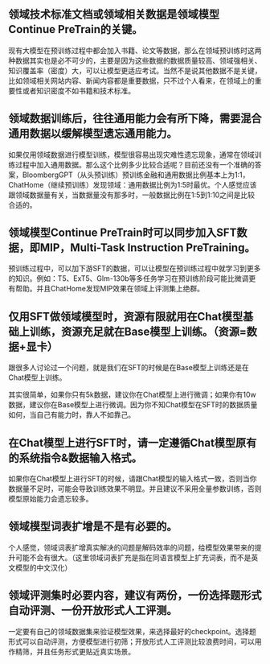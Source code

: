 


## 领域技术标准文档或领域相关数据是领域模型Continue PreTrain的关键。

现有大模型在预训练过程中都会加入书籍、论文等数据，那么在领域预训练时这两种数据其实也是必不可少的，主要是因为这些数据的数据质量较高、领域强相关、知识覆盖率（密度）大，可以让模型更适应考试。当然不是说其他数据不是关键，比如领域相关网站内容、新闻内容都是重要数据，只不过个人看来，在领域上的重要性或者知识密度不如书籍和技术标准。


## 领域数据训练后，往往通用能力会有所下降，需要混合通用数据以缓解模型遗忘通用能力。

如果仅用领域数据进行模型训练，模型很容易出现灾难性遗忘现象，通常在领域训练过程中加入通用数据。那么这个比例多少比较合适呢？目前还没有一个准确的答案，BloombergGPT（从头预训练）预训练金融和通用数据比例基本上为1:1，ChatHome（继续预训练）发现领域：通用数据比例为1:5时最优。个人感觉应该跟领域数据量有关，当数据量没有那多时，一般数据比例在1:5到1:10之间是比较合适的。


## 领域模型Continue PreTrain时可以同步加入SFT数据，即MIP，Multi-Task Instruction PreTraining。

预训练过程中，可以加下游SFT的数据，可以让模型在预训练过程中就学习到更多的知识。例如：T5、ExT5、Glm-130b等多任务学习在预训练阶段可能比微调更有帮助。并且ChatHome发现MIP效果在领域上评测集上绝群。

## 仅用SFT做领域模型时，资源有限就用在Chat模型基础上训练，资源充足就在Base模型上训练。（资源=数据+显卡）

跟很多人讨论过一个问题，就是我们在SFT的时候是在Base模型上训练还是在Chat模型上训练。

其实很简单，如果你只有5k数据，建议你在Chat模型上进行微调；如果你有10w数据，建议你在Base模型上进行微调。因为你不知Chat模型在SFT时的数据质量如何，当自己有能力时，靠人不如靠己。


## 在Chat模型上进行SFT时，请一定遵循Chat模型原有的系统指令&数据输入格式。

如果你在Chat模型上进行SFT的时候，请跟Chat模型的输入格式一致，否则当你数据量不足时，可能会导致训练效果不明显。并且建议不采用全量参数训练，否则模型原始能力会遗忘较多。


## 领域模型词表扩增是不是有必要的。

个人感觉，领域词表扩增真实解决的问题是解码效率的问题，给模型效果带来的提升可能不会有很大。（这里领域词表扩充是指在同语言模型上扩充词表，而不是英文模型的中文汉化）


## 领域评测集时必要内容，建议有两份，一份选择题形式自动评测、一份开放形式人工评测。

一定要有自己的领域数据集来验证模型效果，来选择最好的checkpoint。选择题形式可以自动评测，方便模型进行初筛；开放形式人工评测比较浪费时间，可以用作精筛，并且任务形式更贴近真实场景。
